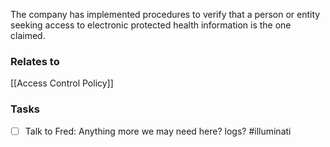 The company has implemented procedures to verify that a person or entity seeking access to electronic protected health information is the one claimed.


### Relates to 
[[Access Control Policy]]



### Tasks
- [ ] Talk to Fred: Anything more we may need here? logs? #illuminati 